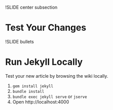 !SLIDE center subsection

# Test Your Changes

!SLIDE bullets

# Run Jekyll Locally

Test your new article by browsing the wiki locally.

1. `gem install jekyll`
1. `bundle install`
1. `bundle exec jekyll serve` or `jserve`
1. Open http://localhost:4000

